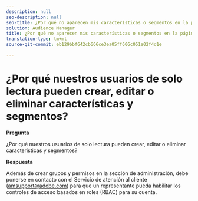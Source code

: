 ```yaml
---
description: null
seo-description: null
seo-title: ¿Por qué no aparecen mis características o segmentos en la página Informes de superposición?
solution: Audience Manager
title: ¿Por qué no aparecen mis características o segmentos en la página Informes de superposición?
translation-type: tm+mt
source-git-commit: eb129bbf642cb666ce3ea05ff606c051e02f4d1e

---
```



# ¿Por qué nuestros usuarios de solo lectura pueden crear, editar o eliminar características y segmentos?

**Pregunta**

¿Por qué nuestros usuarios de solo lectura pueden crear, editar o eliminar características y segmentos?

**Respuesta**

Además de crear grupos y permisos en la sección de administración, debe ponerse en contacto con el Servicio de atención al cliente (amsupport@adobe.com) para que un representante pueda habilitar los controles de acceso basados en roles (RBAC) para su cuenta.